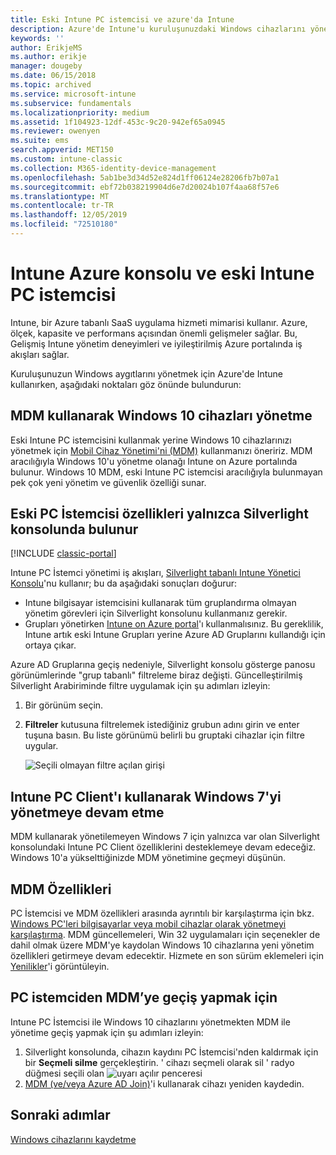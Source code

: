 ```yaml
---
title: Eski Intune PC istemcisi ve azure'da Intune
description: Azure'de Intune'u kuruluşunuzdaki Windows cihazlarını yönetmek için kullanırken dikkat edilecek hususlar.
keywords: ''
author: ErikjeMS
ms.author: erikje
manager: dougeby
ms.date: 06/15/2018
ms.topic: archived
ms.service: microsoft-intune
ms.subservice: fundamentals
ms.localizationpriority: medium
ms.assetid: 1f104923-12df-453c-9c20-942ef65a0945
ms.reviewer: owenyen
ms.suite: ems
search.appverid: MET150
ms.custom: intune-classic
ms.collection: M365-identity-device-management
ms.openlocfilehash: 5ab1be3d34d52e824d1ff06124e28206fb7b07a1
ms.sourcegitcommit: ebf72b038219904d6e7d20024b107f4aa68f57e6
ms.translationtype: MT
ms.contentlocale: tr-TR
ms.lasthandoff: 12/05/2019
ms.locfileid: "72510180"
---
```

# <a name="intune-on-azure-console-and-legacy-intune-pc-client"></a>Intune Azure konsolu ve eski Intune PC istemcisi

Intune, bir Azure tabanlı SaaS uygulama hizmeti mimarisi kullanır. Azure, ölçek, kapasite ve performans açısından önemli gelişmeler sağlar. Bu, Gelişmiş Intune yönetim deneyimleri ve iyileştirilmiş Azure portalında iş akışları sağlar. 

Kuruluşunuzun Windows aygıtlarını yönetmek için Azure'de Intune kullanırken, aşağıdaki noktaları göz önünde bulundurun:

## <a name="manage-windows-10-devices-by-using-mdm"></a>MDM kullanarak Windows 10 cihazları yönetme

Eski Intune PC istemcisini kullanmak yerine Windows 10 cihazlarınızı yönetmek için [Mobil Cihaz Yönetimi'ni (MDM)](../configuration/device-restrictions-windows-10.md) kullanmanızı öneririz. MDM aracılığıyla Windows 10'u yönetme olanağı Intune on Azure portalında bulunur. Windows 10 MDM, eski Intune PC istemcisi aracılığıyla bulunmayan pek çok yeni yönetim ve güvenlik özelliği sunar.

## <a name="legacy-pc-client-features-are-only-available-in-the-silverlight-console"></a>Eski PC İstemcisi özellikleri yalnızca Silverlight konsolunda bulunur

[!INCLUDE [classic-portal](../includes/classic-portal.md)]

Intune PC İstemci yönetimi iş akışları, [Silverlight tabanlı Intune Yönetici Konsolu](https://manage.microsoft.com/)'nu kullanır; bu da aşağıdaki sonuçları doğurur:

- Intune bilgisayar istemcisini kullanarak tüm gruplandırma olmayan yönetim görevleri için Silverlight konsolunu kullanmanız gerekir.
- Grupları yönetirken [Intune on Azure portal](https://portal.azure.com/)'ı kullanmalısınız. Bu gereklilik, Intune artık eski Intune Grupları yerine Azure AD Gruplarını kullandığı için ortaya çıkar. 

Azure AD Gruplarına geçiş nedeniyle, Silverlight konsolu gösterge panosu görünümlerinde "grup tabanlı" filtreleme biraz değişti. Güncelleştirilmiş Silverlight Arabiriminde filtre uygulamak için şu adımları izleyin:

1. Bir görünüm seçin.
2. **Filtreler** kutusuna filtrelemek istediğiniz grubun adını girin ve enter tuşuna basın. Bu liste görünümü belirli bu gruptaki cihazlar için filtre uygular.

   ![Seçili olmayan filtre açılan girişi](./media/intune-legacy-pc-client/image01.png)


## <a name="continue-to-manage-windows-7-by-using-intune-pc-client"></a>Intune PC Client'ı kullanarak Windows 7'yi yönetmeye devam etme

MDM kullanarak yönetilemeyen Windows 7 için yalnızca var olan Silverlight konsolundaki Intune PC Client özelliklerini desteklemeye devam edeceğiz. Windows 10'a yükselttiğinizde MDM yönetimine geçmeyi düşünün.

## <a name="mdm-capabilities"></a>MDM Özellikleri

PC İstemcisi ve MDM özellikleri arasında ayrıntılı bir karşılaştırma için bkz. [Windows PC'leri bilgisayarlar veya mobil cihazlar olarak yönetmeyi karşılaştırma](pc-management-comparison.md). MDM güncellemeleri, Win 32 uygulamaları için seçenekler de dahil olmak üzere MDM'ye kaydolan Windows 10 cihazlarına yeni yönetim özellikleri getirmeye devam edecektir. Hizmete en son sürüm eklemeleri için [Yenilikler](whats-new.md)'i görüntüleyin.

## <a name="switch-from-pc-client-to-mdm"></a>PC istemciden MDM’ye geçiş yapmak için

Intune PC İstemcisi ile Windows 10 cihazlarını yönetmekten MDM ile yönetime geçiş yapmak için şu adımları izleyin:

1. Silverlight konsolunda, cihazın kaydını PC İstemcisi'nden kaldırmak için bir **Seçmeli silme** gerçekleştirin.
  ' cihazı seçmeli olarak sil ' radyo düğmesi seçili olan ![uyarı açılır penceresi](./media/intune-legacy-pc-client/image02.png)
2. [MDM (ve/veya Azure AD Join)](../enrollment/windows-enroll.md)'i kullanarak cihazı yeniden kaydedin.

## <a name="next-steps"></a>Sonraki adımlar
[Windows cihazlarını kaydetme](../enrollment/windows-enroll.md)
